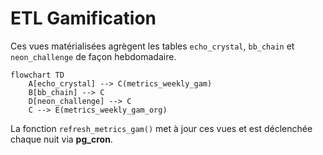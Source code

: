 # ETL Gamification

Ces vues matérialisées agrègent les tables `echo_crystal`, `bb_chain` et `neon_challenge` de façon hebdomadaire.

```mermaid
flowchart TD
    A[echo_crystal] --> C(metrics_weekly_gam)
    B[bb_chain] --> C
    D[neon_challenge] --> C
    C --> E(metrics_weekly_gam_org)
```

La fonction `refresh_metrics_gam()` met à jour ces vues et est déclenchée chaque nuit via **pg_cron**.
